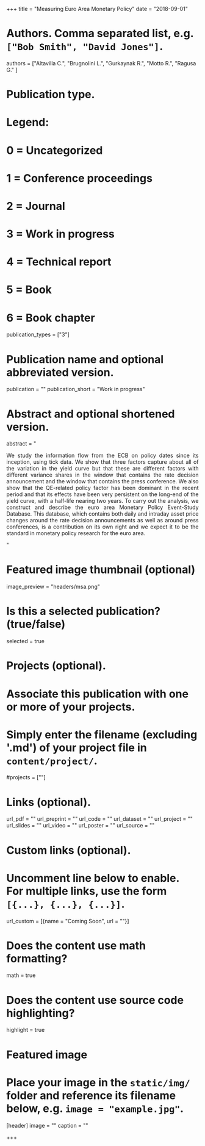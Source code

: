 +++
title = "Measuring Euro Area Monetary Policy"
date = "2018-09-01"

# Authors. Comma separated list, e.g. `["Bob Smith", "David Jones"]`.
authors = ["Altavilla C.", "Brugnolini L.", "Gurkaynak R.", "Motto R.", "Ragusa G." ]

# Publication type.
# Legend:
# 0 = Uncategorized
# 1 = Conference proceedings
# 2 = Journal
# 3 = Work in progress
# 4 = Technical report
# 5 = Book
# 6 = Book chapter
publication_types = ["3"]

# Publication name and optional abbreviated version.
publication = ""
publication_short = "Work in progress"

# Abstract and optional shortened version.
abstract = "<p style='text-align: justify;'>We study the information flow from the ECB on policy dates since its inception, using tick data. We show that three factors capture about all of the variation in the yield curve but that these are different factors with different variance shares in the window that contains the rate decision announcement and the window that contains the press conference. We also show that the QE-related policy factor has been dominant in the recent period and that its effects have been very persistent on the long-end of the yield curve, with a half-life nearing two years. To carry out the analysis, we construct and describe the euro area Monetary Policy Event-Study Database. This database, which contains both daily and intraday asset price changes around the rate decision announcements as well as around press conferences, is a contribution on its own right and we expect it to be the standard in monetary policy research for the euro area.</p> "

# Featured image thumbnail (optional)
image_preview = "headers/msa.png"

# Is this a selected publication? (true/false)
selected = true

# Projects (optional).
#   Associate this publication with one or more of your projects.
#   Simply enter the filename (excluding '.md') of your project file in `content/project/`.
#projects = [""]

# Links (optional).
url_pdf = ""
url_preprint = ""
url_code = ""
url_dataset = ""
url_project = ""
url_slides = ""
url_video = ""
url_poster = ""
url_source = ""

# Custom links (optional).
#   Uncomment line below to enable. For multiple links, use the form `[{...}, {...}, {...}]`.
url_custom = [{name = "Coming Soon", url = ""}]

# Does the content use math formatting?
math = true

# Does the content use source code highlighting?
highlight = true

# Featured image
# Place your image in the `static/img/` folder and reference its filename below, e.g. `image = "example.jpg"`.
[header]
image = ""
caption = ""

+++